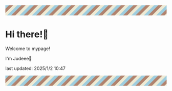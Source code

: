 <!-- Header image -->
<img src="./pokemon/pokemon_3.png" width="1000">

# Hi there!👋

Welcome to mypage!

I'm Judeee🐷

last updated: 2025/1/2 10:47

<!-- Footer image -->
<img src="./pokemon/pokemon_3.png" width="1000">
